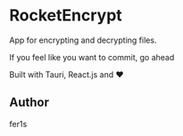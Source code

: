 # RocketEncrypt

App for encrypting and decrypting files.

If you feel like you want to commit, go ahead

Built with Tauri, React.js and ❤

## Author

fer1s
